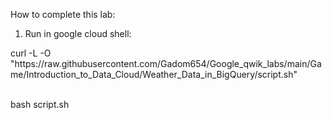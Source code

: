 How to complete this lab:
1. Run in google cloud shell: <br>
<p>curl -L -O "https://raw.githubusercontent.com/Gadom654/Google_qwik_labs/main/Game/Introduction_to_Data_Cloud/Weather_Data_in_BigQuery/script.sh"</p> <br>
bash script.sh
